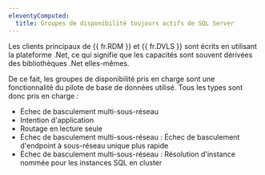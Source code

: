 ```yaml
---
eleventyComputed:
  title: Groupes de disponibilité toujours actifs de SQL Server
---
```

Les clients principaux de {{ fr.RDM }} et {{ fr.DVLS }} sont écrits en utilisant la plateforme .Net, ce qui signifie que les capacités sont souvent dérivées des bibliothèques .Net elles-mêmes.

De ce fait, les groupes de disponibilité pris en charge sont une fonctionnalité du pilote de base de données utilisé. Tous les types sont donc pris en charge :

* Échec de basculement multi-sous-réseau
* Intention d'application
* Routage en lecture seule
* Échec de basculement multi-sous-réseau : Échec de basculement d'endpoint à sous-réseau unique plus rapide
* Échec de basculement multi-sous-réseau : Résolution d'instance nommée pour les instances SQL en cluster
